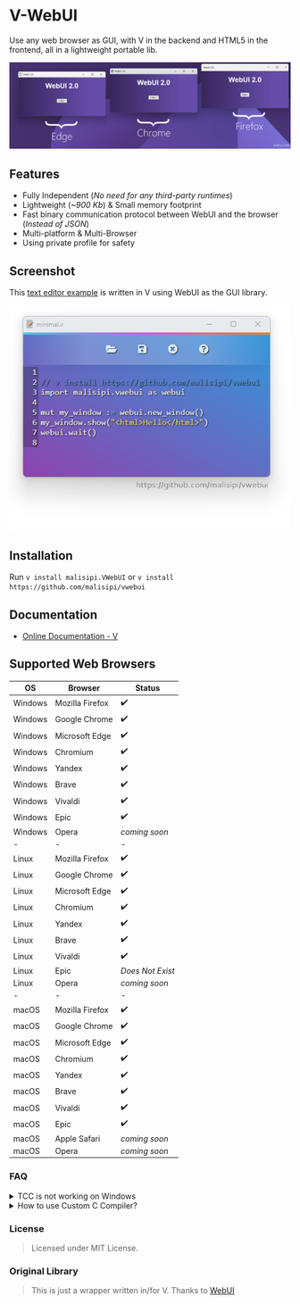 # V-WebUI

Use any web browser as GUI, with V in the backend and HTML5 in the frontend, all in a lightweight portable lib.

![ScreenShot](screenshot.png)

## Features

- Fully Independent (*No need for any third-party runtimes*)
- Lightweight (*~900 Kb*) & Small memory footprint
- Fast binary communication protocol between WebUI and the browser (*Instead of JSON*)
- Multi-platform & Multi-Browser
- Using private profile for safety

## Screenshot

This [text editor example](https://github.com/malisipi/vwebui/tree/main/examples/text-editor) is written in V using WebUI as the GUI library.

![ScreenShot](v_example.png)

## Installation

Run `v install malisipi.VWebUI` or `v install https://github.com/malisipi/vwebui`

## Documentation

 - [Online Documentation - V](https://webui.me/docs/#/v_api)

## Supported Web Browsers

| OS | Browser | Status |
| ------ | ------ | ------ |
| Windows | Mozilla Firefox | ✔️ |
| Windows | Google Chrome | ✔️ |
| Windows | Microsoft Edge | ✔️ |
| Windows | Chromium | ✔️ |
| Windows | Yandex | ✔️ |
| Windows | Brave | ✔️ |
| Windows | Vivaldi | ✔️ |
| Windows | Epic | ✔️ |
| Windows | Opera | *coming soon* |
| - | - | - |
| Linux | Mozilla Firefox | ✔️ |
| Linux | Google Chrome | ✔️ |
| Linux | Microsoft Edge | ✔️ |
| Linux | Chromium | ✔️ |
| Linux | Yandex | ✔️ |
| Linux | Brave | ✔️ |
| Linux | Vivaldi | ✔️ |
| Linux | Epic | *Does Not Exist* |
| Linux | Opera | *coming soon* |
| - | - | - |
| macOS | Mozilla Firefox | ✔️ |
| macOS | Google Chrome | ✔️ |
| macOS | Microsoft Edge | ✔️ |
| macOS | Chromium | ✔️ |
| macOS | Yandex | ✔️ |
| macOS | Brave | ✔️ |
| macOS | Vivaldi | ✔️ |
| macOS | Epic | ✔️ |
| macOS | Apple Safari | *coming soon* |
| macOS | Opera | *coming soon* |

### FAQ

<details>
 <summary>TCC is not working on Windows</summary>
 
 > TCC have not a few header files. So you should use GCC or Clang on Windows. You can look up below to use how to use custom c compiler.
 
</details>
<details>
 <summary>How to use Custom C Compiler?</summary>
 
 > You can use a custom compiler with `-cc <compiler name>` flag
 
</details>

### License

> Licensed under MIT License.

### Original Library

> This is just a wrapper written in/for V. Thanks to [WebUI](https://github.com/webui-dev/webui)
